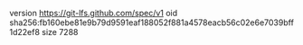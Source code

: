 version https://git-lfs.github.com/spec/v1
oid sha256:fb160ebe81e9b79d9591eaf188052f881a4578eacb56c02e6e7039bff1d22ef8
size 7288
